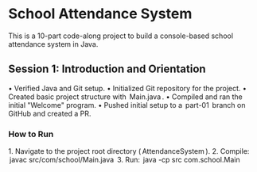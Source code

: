 # School Attendance System
This is a 10-part code-along project to build a console-based school attendance system in Java.

## Session 1: Introduction and Orientation
•⁠  ⁠Verified Java and Git setup.
•⁠  ⁠Initialized Git repository for the project.
•⁠  ⁠Created basic project structure with ⁠ Main.java ⁠.
•⁠  ⁠Compiled and ran the initial "Welcome" program.
•⁠  ⁠Pushed initial setup to a ⁠ part-01 ⁠ branch on GitHub and created a PR.

### How to Run
1.⁠ ⁠Navigate to the project root directory (⁠ AttendanceSystem ⁠).
2.⁠ ⁠Compile: ⁠ javac src/com/school/Main.java ⁠
3.⁠ ⁠Run: ⁠ java -cp src com.school.Main ⁠